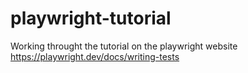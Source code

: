 # playwright-tutorial
Working throught the tutorial on the playwright website https://playwright.dev/docs/writing-tests
